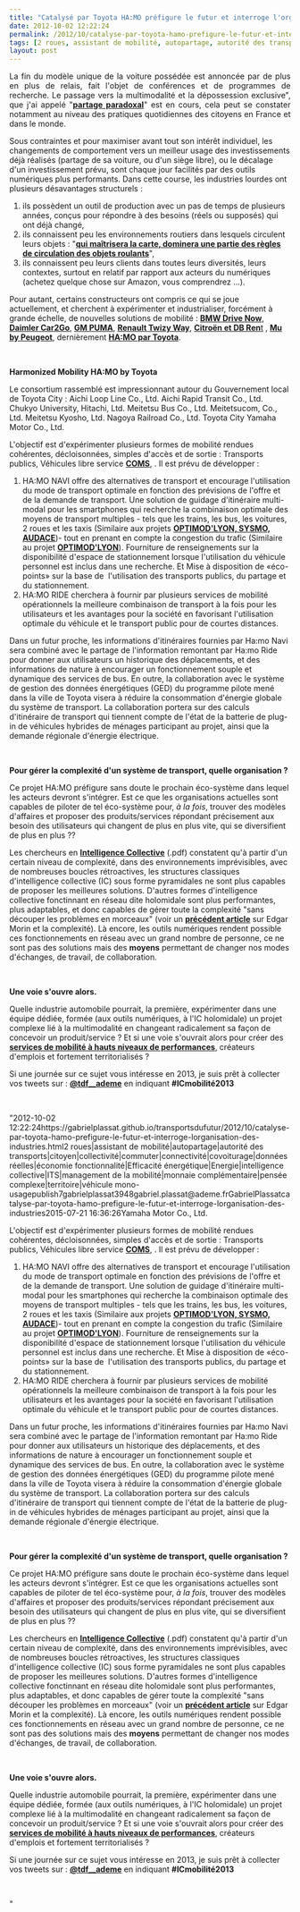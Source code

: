 ```yaml
---
title: "Catalysé par Toyota HA:MO préfigure le futur et interroge l'organisation des industries"
date: 2012-10-02 12:22:24
permalink: /2012/10/catalyse-par-toyota-hamo-prefigure-le-futur-et-interroge-lorganisation-des-industries.html
tags: [2 roues, assistant de mobilité, autopartage, autorité des transports, citoyen, collectivité, commuter, connectivité, covoiturage, données réelles, économie fonctionnalité, Efficacité énergétique, Energie, intelligence collective, ITS, management de la mobilité, monnaie complémentaire, pensée complexe, territoire, véhicule mono-usage]
layout: post
---
```


<p style="text-align: justify">La fin du modèle unique de la voiture possédée est annoncée par de plus en plus de relais, fait l'objet de conférences et de programmes de recherche. Le passage vers la multimodalité et la dépossession exclusive", que j'ai appelé "<a href="https://gabrielplassat.github.io/transportsdufutur/2012/07/lavenir-de-lautomobile.html"" target=""_blank""><strong>partage paradoxal</strong></a>" est en cours, cela peut se constater notamment au niveau des pratiques quotidiennes des citoyens en France et dans le monde.</p> <p style=""text-align: justify"">Sous contraintes et pour maximiser avant tout son intérêt individuel, les changements de comportement vers un meilleur usage des investissements déjà réalisés (partage de sa voiture, ou d'un siège libre), ou le décalage d'un investissement prévu, sont chaque jour facilités par des outils numériques plus performants. Dans cette course, les industries lourdes ont plusieurs désavantages structurels : </p>   <!--more-->  <ol> <li>ils possèdent un outil de production avec un pas de temps de plusieurs années, conçus pour répondre à des besoins (réels ou supposés) qui ont déjà changé,</li> <li>ils connaissent peu les environnements routiers dans lesquels circulent leurs objets : "<a href="https://gabrielplassat.github.io/transportsdufutur/2012/09/lindustrie-automobile-a-choisi-de-concevoir-developper-et-commercialiser-des-produits-qui-sadaptent-a-tous-les-territoires.html"" target=""_blank""><strong>qui maîtrisera la carte, dominera une partie des règles de circulation des objets roulants</strong></a>",</li> <li>ils connaissent peu leurs clients dans toutes leurs diversités, leurs contextes, surtout en relatif par rapport aux acteurs du numériques (achetez quelque chose sur Amazon, vous comprendrez ...).</li> </ol> <p style=""text-align: justify"">Pour autant, certains constructeurs ont compris ce qui se joue actuellement, et cherchent à expérimenter et industrialiser, forcément à grande échelle, de nouvelles solutions de mobilité : <a href=""https://www.drive-now.com/international?language=en_GB&L=1"" target=""_blank""><strong>BMW Drive Now</strong></a>, <a href=""http://www.car2go.com/"" target=""_blank""><strong>Daimler Car2Go</strong></a>, <a href=""http://wheels.blogs.nytimes.com/2010/03/24/g-m-en-v-sharpening-the-focus-of-future-urban-mobility/"" target=""_blank""><strong>GM PUMA</strong></a>, <a href=""http://www.twizyway.com/"" target=""_blank""><strong>Renault Twizy Way</strong></a>, <a href=""http://www.technologicvehicles.com/fr/actualite-mobilite-verte/1846/500-citroen-c-zero-en-auto-partage-a-berlin-d"" target=""_blank""><strong>Citroën et DB Ren</strong></a><a href=""http://www.technologicvehicles.com/fr/actualite-mobilite-verte/1846/500-citroen-c-zero-en-auto-partage-a-berlin-d"" target=""_blank"">t</a> , <a href=""http://www.mu.peugeot.fr/"" target=""_blank""><strong>Mu by Peugeot</strong></a>, dernièrement <a href=""http://www.stockwatch.com/News/Item.aspx?bid=U-JCN25728-U:TOYOF-20120930&symbol=TOYOF&news_region=U"" target=""_blank""><strong>HA:MO par Toyota</strong></a>.</p> <p> </p> <p><strong>Harmonized Mobility HA:MO by Toyota</strong></p> <p>Le consortium rassemblé est impressionnant autour du Gouvernement local de Toyota City : Aichi Loop Line Co., Ltd. Aichi Rapid Transit Co., Ltd. Chukyo University, Hitachi, Ltd. Meitetsu Bus Co., Ltd. Meitetsucom, Co., Ltd. Meitetsu Kyosho, Ltd. Nagoya Railroad Co., Ltd. Toyota City Yamaha Motor Co., Ltd. </p> <p style=""text-align: justify"">L'objectif est d'expérimenter plusieurs formes de mobilité rendues cohérentes, décloisonnées, simples d'accès et de sortie : Transports publics, Véhicules libre service <a href=""http://www.toyota-body.co.jp/english/products/ev.html"" target=""_blank""><strong>COMS</strong></a>, . Il est prévu de développer :</p> <ol style=""text-align: justify""> <li>HA:MO NAVI offre des alternatives de transport et encourage l'utilisation du mode de transport optimale en fonction des prévisions de l'offre et de la demande de transport. Une solution de guidage d'itinéraire multi-modal pour les smartphones qui recherche la combinaison optimale des moyens de transport multiples - tels que les trains, les bus, les voitures, 2 roues et les taxis (Similaire aux projets <a href="https://gabrielplassat.github.io/transportsdufutur/2012/09/5-projets-retenus-dans-la-cadre-de-lami-mobilite-quotidienne-et-acheminement-final-des-marchandises.html"" target=""_blank""><strong>OPTIMOD'LYON, SYSMO, AUDACE</strong></a>)- tout en prenant en compte la congestion du trafic (Similaire au projet <a href="https://gabrielplassat.github.io/transportsdufutur/2012/09/5-projets-retenus-dans-la-cadre-de-lami-mobilite-quotidienne-et-acheminement-final-des-marchandises.html"" target=""_blank""><strong>OPTIMOD'LYON</strong></a>). Fourniture de renseignements sur la disponibilité d'espace de stationnement lorsque l'utilisation du véhicule personnel est inclus dans une recherche. Et Mise à disposition de «éco-points» sur la base de  l'utilisation des transports publics, du partage et du stationnement.</li> <li>HA:MO RIDE cherchera à fournir par plusieurs services de mobilité opérationnels la meilleure combinaison de transport à la fois pour les utilisateurs et les avantages pour la société en favorisant l'utilisation optimale du véhicule et le transport public pour de courtes distances.</li> </ol> <p style=""text-align: justify"">Dans un futur proche, les informations d'itinéraires fournies par Ha:mo Navi sera combiné avec le partage de l'information remontant par Ha:mo Ride pour donner aux utilisateurs un historique des déplacements, et des informations de nature à encourager un fonctionnement souple et dynamique des services de bus. En outre, la collaboration avec le système de gestion des données énergétiques (GED) du programme pilote mené dans la ville de Toyota visera à réduire la consommation d'énergie globale du système de transport. La collaboration portera sur des calculs d'itinéraire de transport qui tiennent compte de l'état ​​de la batterie de plug-in de véhicules hybrides de ménages participant au projet, ainsi que la demande régionale d'énergie électrique.</p> <p style=""text-align: justify""> </p> <p style=""text-align: justify""><strong>Pour gérer la complexité d'un système de transport, quelle organisation ?</strong></p> <p style=""text-align: justify"">Ce projet HA:MO préfigure sans doute le prochain éco-système dans lequel les acteurs devront s'intégrer. Est ce que les organisations actuelles sont capables de piloter de tel éco-système pour, <em>à la fois</em>, trouver des modèles d'affaires et proposer des produits/services répondant précisement aux besoin des utilisateurs qui changent de plus en plus vite, qui se diversifient de plus en plus ??</p> <p style=""text-align: justify"">Les chercheurs en <a href=""http://www.thetransitioner.org/Intelligence_Collective_Revolution_Invisible_JFNoubel.pdf"" target=""_blank""><strong>Intelligence Collective</strong></a> (.pdf) constatent qu'à partir d'un certain niveau de complexité, dans des environnements imprévisibles, avec de nombreuses boucles rétroactives, les structures classiques d'intelligence collective (IC) sous forme pyramidales ne sont plus capables de proposer les meilleures solutions. D'autres formes d'intelligence collective fonctinnant en réseau dite holomidale sont plus performantes, plus adaptables, et donc capables de gérer toute la complexité "sans découper les problèmes en morceaux" (voir un <a href="https://gabrielplassat.github.io/transportsdufutur/2011/04/metanote-tdf-11-transports-mobilites-introduction-a-la-pensee-complexe.html"" target=""_blank""><strong>précédent article</strong></a> sur Edgar Morin et la complexité). Là encore, les outils numériques rendent possible ces fonctionnements en réseau avec un grand nombre de personne, ce ne sont pas des solutions mais des <strong>moyens</strong> permettant de changer nos modes d'échanges, de travail, de collaboration.</p> <p style=""text-align: justify""> </p> <p style=""text-align: justify""><strong>Une voie s'ouvre alors.</strong> </p> <p style=""text-align: justify"">Quelle industrie automobile pourrait, la première, expérimenter dans une équipe dédiée, formée (aux outils numériques, à l'IC holomidale) un projet complexe lié à la multimodalité en changeant radicalement sa façon de concevoir un produit/service ? Et si une voie s'ouvrait alors pour créer des <a href="https://gabrielplassat.github.io/transportsdufutur/2012/09/les-transports-et-la-technologie.html"" target=""_blank""><strong>services de mobilité à hauts niveaux de performances</strong></a>, créateurs d'emplois et fortement territorialisés ? </p> <p style=""text-align: justify"">Si une journée sur ce sujet vous intéresse en 2013, je suis prêt à collecter vos tweets sur : <a href=""https://twitter.com/TdF__ademe"" target=""_blank""><strong>@tdf__ademe</strong></a> en indiquant <strong>#ICmobilité2013</strong></p> <p> </p>"2012-10-02 12:22:24https://gabrielplassat.github.io/transportsdufutur/2012/10/catalyse-par-toyota-hamo-prefigure-le-futur-et-interroge-lorganisation-des-industries.html2 roues|assistant de mobilité|autopartage|autorité des transports|citoyen|collectivité|commuter|connectivité|covoiturage|données réelles|économie fonctionnalité|Efficacité énergétique|Energie|intelligence collective|ITS|management de la mobilité|monnaie complémentaire|pensée complexe|territoire|véhicule mono-usagepublish7gabrielplassat3948gabriel.plassat@ademe.frGabrielPlassatcatalyse-par-toyota-hamo-prefigure-le-futur-et-interroge-lorganisation-des-industries2015-07-21 16:36:26Yamaha Motor Co., Ltd. </p> <p style=""text-align: justify"">L'objectif est d'expérimenter plusieurs formes de mobilité rendues cohérentes, décloisonnées, simples d'accès et de sortie : Transports publics, Véhicules libre service <a href=""http://www.toyota-body.co.jp/english/products/ev.html"" target=""_blank""><strong>COMS</strong></a>, . Il est prévu de développer :</p> <ol style=""text-align: justify""> <li>HA:MO NAVI offre des alternatives de transport et encourage l'utilisation du mode de transport optimale en fonction des prévisions de l'offre et de la demande de transport. Une solution de guidage d'itinéraire multi-modal pour les smartphones qui recherche la combinaison optimale des moyens de transport multiples - tels que les trains, les bus, les voitures, 2 roues et les taxis (Similaire aux projets <a href="https://gabrielplassat.github.io/transportsdufutur/2012/09/5-projets-retenus-dans-la-cadre-de-lami-mobilite-quotidienne-et-acheminement-final-des-marchandises.html"" target=""_blank""><strong>OPTIMOD'LYON, SYSMO, AUDACE</strong></a>)- tout en prenant en compte la congestion du trafic (Similaire au projet <a href="https://gabrielplassat.github.io/transportsdufutur/2012/09/5-projets-retenus-dans-la-cadre-de-lami-mobilite-quotidienne-et-acheminement-final-des-marchandises.html"" target=""_blank""><strong>OPTIMOD'LYON</strong></a>). Fourniture de renseignements sur la disponibilité d'espace de stationnement lorsque l'utilisation du véhicule personnel est inclus dans une recherche. Et Mise à disposition de «éco-points» sur la base de  l'utilisation des transports publics, du partage et du stationnement.</li> <li>HA:MO RIDE cherchera à fournir par plusieurs services de mobilité opérationnels la meilleure combinaison de transport à la fois pour les utilisateurs et les avantages pour la société en favorisant l'utilisation optimale du véhicule et le transport public pour de courtes distances.</li> </ol> <p style=""text-align: justify"">Dans un futur proche, les informations d'itinéraires fournies par Ha:mo Navi sera combiné avec le partage de l'information remontant par Ha:mo Ride pour donner aux utilisateurs un historique des déplacements, et des informations de nature à encourager un fonctionnement souple et dynamique des services de bus. En outre, la collaboration avec le système de gestion des données énergétiques (GED) du programme pilote mené dans la ville de Toyota visera à réduire la consommation d'énergie globale du système de transport. La collaboration portera sur des calculs d'itinéraire de transport qui tiennent compte de l'état ​​de la batterie de plug-in de véhicules hybrides de ménages participant au projet, ainsi que la demande régionale d'énergie électrique.</p> <p style=""text-align: justify""> </p> <p style=""text-align: justify""><strong>Pour gérer la complexité d'un système de transport, quelle organisation ?</strong></p> <p style=""text-align: justify"">Ce projet HA:MO préfigure sans doute le prochain éco-système dans lequel les acteurs devront s'intégrer. Est ce que les organisations actuelles sont capables de piloter de tel éco-système pour, <em>à la fois</em>, trouver des modèles d'affaires et proposer des produits/services répondant précisement aux besoin des utilisateurs qui changent de plus en plus vite, qui se diversifient de plus en plus ??</p> <p style=""text-align: justify"">Les chercheurs en <a href=""http://www.thetransitioner.org/Intelligence_Collective_Revolution_Invisible_JFNoubel.pdf"" target=""_blank""><strong>Intelligence Collective</strong></a> (.pdf) constatent qu'à partir d'un certain niveau de complexité, dans des environnements imprévisibles, avec de nombreuses boucles rétroactives, les structures classiques d'intelligence collective (IC) sous forme pyramidales ne sont plus capables de proposer les meilleures solutions. D'autres formes d'intelligence collective fonctinnant en réseau dite holomidale sont plus performantes, plus adaptables, et donc capables de gérer toute la complexité "sans découper les problèmes en morceaux" (voir un <a href="https://gabrielplassat.github.io/transportsdufutur/2011/04/metanote-tdf-11-transports-mobilites-introduction-a-la-pensee-complexe.html"" target=""_blank""><strong>précédent article</strong></a> sur Edgar Morin et la complexité). Là encore, les outils numériques rendent possible ces fonctionnements en réseau avec un grand nombre de personne, ce ne sont pas des solutions mais des <strong>moyens</strong> permettant de changer nos modes d'échanges, de travail, de collaboration.</p> <p style=""text-align: justify""> </p> <p style=""text-align: justify""><strong>Une voie s'ouvre alors.</strong> </p> <p style=""text-align: justify"">Quelle industrie automobile pourrait, la première, expérimenter dans une équipe dédiée, formée (aux outils numériques, à l'IC holomidale) un projet complexe lié à la multimodalité en changeant radicalement sa façon de concevoir un produit/service ? Et si une voie s'ouvrait alors pour créer des <a href="https://gabrielplassat.github.io/transportsdufutur/2012/09/les-transports-et-la-technologie.html"" target=""_blank""><strong>services de mobilité à hauts niveaux de performances</strong></a>, créateurs d'emplois et fortement territorialisés ? </p> <p style=""text-align: justify"">Si une journée sur ce sujet vous intéresse en 2013, je suis prêt à collecter vos tweets sur : <a href=""https://twitter.com/TdF__ademe"" target=""_blank""><strong>@tdf__ademe</strong></a> en indiquant <strong>#ICmobilité2013</strong></p> <p> </p>"
